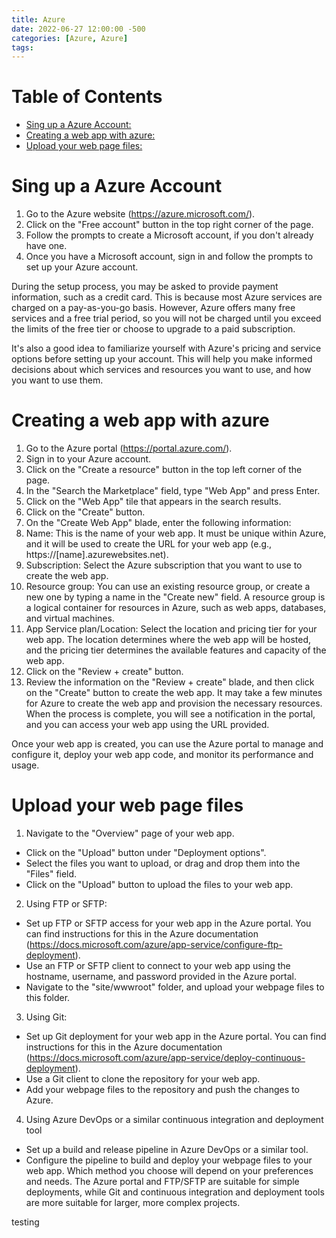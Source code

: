 ```yaml
---
title: Azure
date: 2022-06-27 12:00:00 -500
categories: [Azure, Azure]
tags: 
---
```


# Table of Contents
- [Sing up a Azure Account:](#sing-up-a-azure-account)
- [Creating a web app with azure:](#creating-a-web-app-with-azure)
- [Upload your web page files:](#upload-your-web-page-files)

# Sing up a Azure Account
1. Go to the Azure website (https://azure.microsoft.com/).
2. Click on the "Free account" button in the top right corner of the page.
3. Follow the prompts to create a Microsoft account, if you don't already have one.
4. Once you have a Microsoft account, sign in and follow the prompts to set up your Azure account.
 
 During the setup process, you may be asked to provide payment information, such as a credit card. This is because most Azure services are charged on a pay-as-you-go basis. However, Azure offers many free services and a free trial period, so you will not be charged until you exceed the limits of the free tier or choose to upgrade to a paid subscription.

It's also a good idea to familiarize yourself with Azure's pricing and service options before setting up your account. This will help you make informed decisions about which services and resources you want to use, and how you want to use them.


# Creating a web app with azure
1. Go to the Azure portal (https://portal.azure.com/).
2. Sign in to your Azure account.
3. Click on the "Create a resource" button in the top left corner of the page.
4. In the "Search the Marketplace" field, type "Web App" and press Enter.
5. Click on the "Web App" tile that appears in the search results.
6. Click on the "Create" button.
7. On the "Create Web App" blade, enter the following information:
8. Name: This is the name of your web app. It must be unique within Azure, and it will be used to create the URL for your web app (e.g., https://[name].azurewebsites.net).
9. Subscription: Select the Azure subscription that you want to use to create the web app.
10. Resource group: You can use an existing resource group, or create a new one by typing a name in the "Create new" field. A resource group is a logical container for resources in Azure, such as web apps, databases, and virtual machines.
11. App Service plan/Location: Select the location and pricing tier for your web app. The location determines where the web app will be hosted, and the pricing tier determines the available features and capacity of the web app.
12. Click on the "Review + create" button.
13. Review the information on the "Review + create" blade, and then click on the "Create" button to create the web app.
It may take a few minutes for Azure to create the web app and provision the necessary resources. When the process is complete, you will see a notification in the portal, and you can access your web app using the URL provided.

Once your web app is created, you can use the Azure portal to manage and configure it, deploy your web app code, and monitor its performance and usage.

# Upload your web page files
1. Navigate to the "Overview" page of your web app.
- Click on the "Upload" button under "Deployment options".
- Select the files you want to upload, or drag and drop them into the "Files" field.
- Click on the "Upload" button to upload the files to your web app.

2. Using FTP or SFTP:
- Set up FTP or SFTP access for your web app in the Azure portal. You can find instructions for this in the Azure documentation (https://docs.microsoft.com/azure/app-service/configure-ftp-deployment).
- Use an FTP or SFTP client to connect to your web app using the hostname, username, and password provided in the Azure portal.
- Navigate to the "site/wwwroot" folder, and upload your webpage files to this folder.

3. Using Git:
- Set up Git deployment for your web app in the Azure portal. You can find instructions for this in the Azure documentation (https://docs.microsoft.com/azure/app-service/deploy-continuous-deployment).
- Use a Git client to clone the repository for your web app.
- Add your webpage files to the repository and push the changes to Azure.

4. Using Azure DevOps or a similar continuous integration and deployment tool
- Set up a build and release pipeline in Azure DevOps or a similar tool.
- Configure the pipeline to build and deploy your webpage files to your web app.
Which method you choose will depend on your preferences and needs. The Azure portal and FTP/SFTP are suitable for simple deployments, while Git and continuous integration and deployment tools are more suitable for larger, more complex projects.

testing